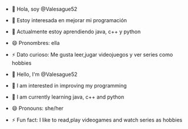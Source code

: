 - 👋 Hola, soy @Valesague52
- 👀 Estoy interesada en mejorar mi programación 
- 🌱 Actualmente estoy aprendiendo java, c++ y python
- 😄 Pronombres: ella 
- ⚡ Dato curioso: Me gusta leer,jugar videojuegos y ver series como hobbies


- 👋 Hello, I'm @Valesague52
- 👀 I am interested in improving my programming
- 🌱 I am currently learning java, c++ and python
- 😄 Pronouns: she/her
- ⚡ Fun fact: I like to read,play videogames and watch series as hobbies

<!---
Valesague52/Valesague52 is a ✨ special ✨ repository because its `README.md` (this file) appears on your GitHub profile.
You can click the Preview link to take a look at your changes.
--->
